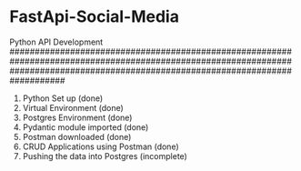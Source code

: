 # FastApi-Social-Media

Python API Development 
###################################################################################################################################################################################


1) Python Set up (done)
2) Virtual Environment (done)
3) Postgres Environment (done)
4) Pydantic module imported (done)
5) Postman downloaded (done)
6) CRUD Applications using Postman (done)
7) Pushing the data into Postgres (incomplete)

